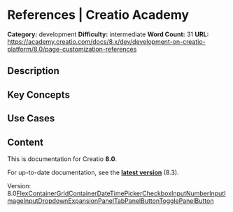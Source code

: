 # References | Creatio Academy

**Category:** development **Difficulty:** intermediate **Word Count:** 31
**URL:**
https://academy.creatio.com/docs/8.x/dev/development-on-creatio-platform/8.0/page-customization-references

## Description

## Key Concepts

## Use Cases

## Content

This is documentation for Creatio **8.0**.

For up-to-date documentation, see the
**[latest version](/docs/8.x/dev/development-on-creatio-platform/page-customization-references)**
(8.3).

Version:
8.0[FlexContainer](/docs/8.x/dev/development-on-creatio-platform/8.0/platform-customization/freedom-ui/page-customization-basics/references/flexcontainer)[GridContainer](/docs/8.x/dev/development-on-creatio-platform/8.0/platform-customization/freedom-ui/page-customization-basics/references/gridcontainer)[DateTimePicker](/docs/8.x/dev/development-on-creatio-platform/8.0/platform-customization/freedom-ui/page-customization-basics/references/datetimepicker)[Checkbox](/docs/8.x/dev/development-on-creatio-platform/8.0/platform-customization/freedom-ui/page-customization-basics/references/checkbox)[Input](/docs/8.x/dev/development-on-creatio-platform/8.0/platform-customization/freedom-ui/page-customization-basics/references/input)[NumberInput](/docs/8.x/dev/development-on-creatio-platform/8.0/platform-customization/freedom-ui/page-customization-basics/references/numberinput)[ImageInput](/docs/8.x/dev/development-on-creatio-platform/8.0/platform-customization/freedom-ui/page-customization-basics/references/imageinput)[Dropdown](/docs/8.x/dev/development-on-creatio-platform/8.0/platform-customization/freedom-ui/page-customization-basics/references/dropdown)[ExpansionPanel](/docs/8.x/dev/development-on-creatio-platform/8.0/platform-customization/freedom-ui/page-customization-basics/references/expansionpanel)[TabPanel](/docs/8.x/dev/development-on-creatio-platform/8.0/platform-customization/freedom-ui/page-customization-basics/references/tabpanel)[ButtonTogglePanel](/docs/8.x/dev/development-on-creatio-platform/8.0/platform-customization/freedom-ui/page-customization-basics/references/buttontogglepanel)[Button](/docs/8.x/dev/development-on-creatio-platform/8.0/platform-customization/freedom-ui/page-customization-basics/references/button)
